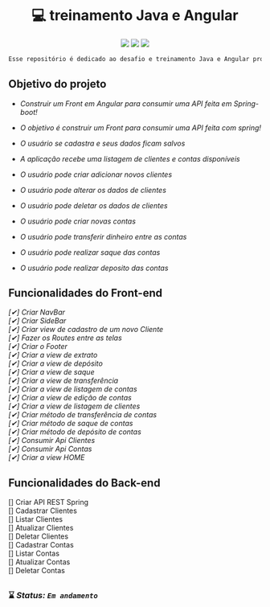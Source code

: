 # 

<h1 align="center"> 💻 treinamento Java e Angular </h1> 

<p align="center">
<img src="https://img.shields.io/badge/Angular%20-%23F7DF1E.svg?&style=for-the-badge&color=DD0031" />
<img src="https://img.shields.io/badge/Bootstrap%20-%23F7DF1E.svg?&style=for-the-badge&color=7044A3" />
<img src="https://img.shields.io/badge/Java%20-%23F7DF1E.svg?&style=for-the-badge&color=F7DF1E" />

 
</p>

```php 
Esse repositório é dedicado ao desafio e treinamento Java e Angular proporcianado pela Indra
```
## Objetivo do projeto 
<i>
    
* Construir um Front em Angular para consumir uma API feita em Spring-boot!
 
* O objetivo é construir um Front para consumir uma API feita com spring!

* O usuário se cadastra e seus dados ficam salvos

* A aplicação recebe uma listagem de clientes e contas disponíveis

* O usuário pode criar adicionar novos clientes

* O usuário pode alterar os dados de clientes

* O usuário pode deletar os dados de clientes

* O usuário pode criar novas contas

* O usuário pode transferir dinheiro entre as contas

* O usuário pode realizar saque das contas

* O usuário pode realizar deposito das contas



</i>




## Funcionalidades do Front-end<br> 
<i>
 
[✔] Criar NavBar<br>
[✔] Criar SideBar<br>
[✔] Criar view de cadastro de um novo Cliente<br>
[✔] Fazer os Routes entre as telas<br>
[✔] Criar o Footer<br>
[✔] Criar a view de extrato<br>
[✔] Criar a view de depósito<br>
[✔] Criar a view de saque<br>
[✔] Criar a view de transferência<br>
[✔] Criar a view de listagem de contas<br>
[✔] Criar a view de edição de contas<br>
[✔] Criar a view de listagem de clientes<br>
[✔] Criar método de transferência de contas<br>
[✔] Criar método de saque de contas<br>
[✔] Criar método de depósito de contas<br>
[✔] Consumir Api Clientes<br>
[✔] Consumir Api Contas<br>
[✔] Criar a view HOME<br>

 

 
</i>


 ## Funcionalidades do Back-end 
[] Criar API REST Spring <br>
[] Cadastrar Clientes<br>
[] Listar Clientes<br>
[] Atualizar Clientes<br>
[] Deletar Clientes<br>
[] Cadastrar Contas<br>
[] Listar Contas<br>
[] Atualizar Contas<br>
[] Deletar Contas<br>





 


##

### ⌛ <i>Status: **`Em andamento`** </i>
 
